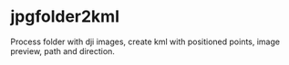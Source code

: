 # jpgfolder2kml
Process folder with dji images, create kml with positioned points, image preview, path and direction. 
